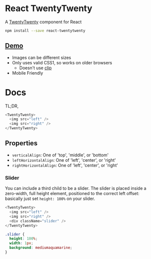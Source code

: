 # React TwentyTwenty

A [TwentyTwenty](http://zurb.com/playground/twentytwenty) component for React

```bash
npm install --save react-twentytwenty
```

## [Demo](http://jacobp100.github.io/react-twentytwenty/)

* Images can be different sizes
* Only uses valid CSS1, so works on older browsers
  * Doesn't use [clip](https://developer.mozilla.org/en/docs/Web/CSS/clip)
* Mobile Friendly

# Docs

TL;DR,

```js
<TwentyTwenty>
  <img src="left" />
  <img src="right" />
</TwentyTwenty>
```

## Properties

* `verticalAlign`: One of 'top', 'middle', or 'bottom'
* `leftHorizontalAlign`: One of 'left', 'center', or 'right'
* `rightHorizontalAlign`: One of 'left', 'center', or 'right'

### Slider

You can include a third child to be a slider. The slider is placed inside a zero-width, full height element, positioned to the correct left offset: basically just set `height: 100%` on your slider.

```js
<TwentyTwenty>
  <img src="left" />
  <img src="right" />
  <div className="slider" />
</TwentyTwenty>
```

```css
.slider {
  height: 100%;
  width: 1px;
  background: mediumaquamarine;
}
```
